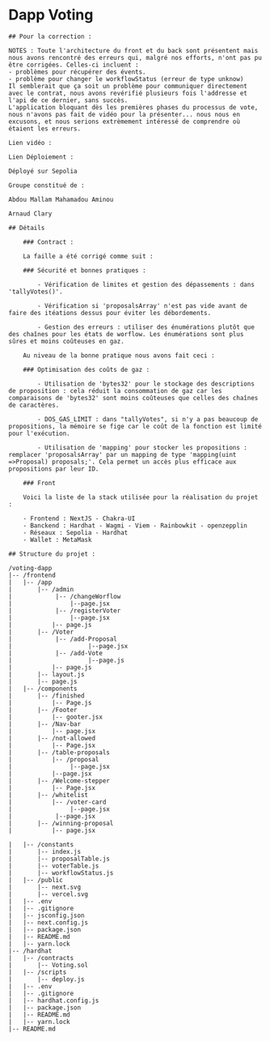 # Dapp Voting

    ## Pour la correction :

    NOTES : Toute l'architecture du front et du back sont présentent mais nous avons rencontré des erreurs qui, malgré nos efforts, n'ont pas pu être corrigées. Celles-ci incluent : 
    - problèmes pour récupérer des évents. 
    - problème pour changer le workflowStatus (erreur de type unknow) 
    Il semblerait que ça soit un problème pour communiquer directement avec le contrat, nous avons revérifié plusieurs fois l'addresse et l'api de ce dernier, sans succès. 
    L'application bloquant dès les premières phases du processus de vote, nous n'avons pas fait de vidéo pour la présenter... nous nous en excusons, et nous serions extrèmement intéressé de comprendre où étaient les erreurs. 

    Lien vidéo : 

    Lien Déploiement : 

    Déployé sur Sepolia

    Groupe constitué de :

    Abdou Mallam Mahamadou Aminou
    
    Arnaud Clary

    ## Détails

        ### Contract :

        La faille a été corrigé comme suit :

        ### Sécurité et bonnes pratiques :

            - Vérification de limites et gestion des dépassements : dans 'tallyVotes()'.

            - Vérification si 'proposalsArray' n'est pas vide avant de faire des itéations dessus pour éviter les débordements.

            - Gestion des erreurs : utiliser des énumérations plutôt que des chaînes pour les états de worflow. Les énumérations sont plus sûres et moins coûteuses en gaz.

        Au niveau de la bonne pratique nous avons fait ceci :

        ### Optimisation des coûts de gaz :
            
            - Utilisation de 'bytes32' pour le stockage des descriptions de proposition : cela réduit la consommation de gaz car les comparaisons de 'bytes32' sont moins coûteuses que celles des chaînes de caractères.

            - DOS_GAS_LIMIT : dans "tallyVotes", si n'y a pas beaucoup de propositions, la mémoire se fige car le coût de la fonction est limité pour l'exécution.
            
            - Utilisation de 'mapping' pour stocker les propositions : remplacer 'proposalsArray' par un mapping de type 'mapping(uint =>Proposal) proposals;'. Cela permet un accès plus efficace aux propositions par leur ID.

        ### Front 

        Voici la liste de la stack utilisée pour la réalisation du projet :

        - Frontend : NextJS - Chakra-UI
        - Banckend : Hardhat - Wagmi - Viem - Rainbowkit - openzepplin
        - Réseaux : Sepolia - Hardhat
        - Wallet : MetaMask

    ## Structure du projet :

    /voting-dapp
    |-- /frontend
    |   |-- /app
    |       |-- /admin
    |            |-- /changeWorflow
    |                |--page.jsx
    |            |-- /registerVoter
    |                |--page.jsx
    |           |-- page.js
    |       |-- /Voter
    |            |-- /add-Proposal
    |                     |--page.jsx
    |            |-- /add-Vote
    |                     |--page.js
    |           |-- page.js
    |       |-- layout.js
    |       |-- page.js
    |   |-- /components
    |       |-- /finished
    |           |-- Page.js
    |       |-- /Footer
    |           |-- gooter.jsx
    |       |-- /Nav-bar
    |           |-- page.jsx
    |       |-- /not-allowed
    |           |-- Page.jsx
    |       |-- /table-proposals
    |           |-- /proposal
    |                |--page.jsx
    |           |--page.jsx
    |       |-- /Welcome-stepper
    |           |-- Page.jsx
    |       |-- /whitelist
    |           |-- /voter-card
    |                |--page.jsx
    |            |--page.jsx
    |       |-- /winning-proposal
    |           |-- page.jsx

    |   |-- /constants
    |       |-- index.js
    |       |-- proposalTable.js
    |       |-- voterTable.js
    |       |-- workflowStatus.js
    |   |-- /public
    |       |-- next.svg
    |       |-- vercel.svg
    |   |-- .env
    |   |-- .gitignore
    |   |-- jsconfig.json
    |   |-- next.config.js
    |   |-- package.json
    |   |-- README.md
    |   |-- yarn.lock
    |-- /hardhat
    |   |-- /contracts
    |       |-- Voting.sol
    |   |-- /scripts
    |       |-- deploy.js
    |   |-- .env
    |   |-- .gitignore
    |   |-- hardhat.config.js
    |   |-- package.json
    |   |-- README.md
    |   |-- yarn.lock
    |-- README.md
